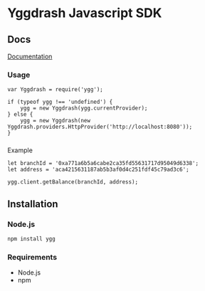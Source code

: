 # Yggdrash Javascript SDK

## Docs
[Documentation](https://yggdrash.atlassian.net/wiki/spaces/DEV/pages/32768001/SDK)

### Usage
```
var Yggdrash = require('ygg');

if (typeof ygg !== 'undefined') {
    ygg = new Yggdrash(ygg.currentProvider);
} else {
    ygg = new Yggdrash(new Yggdrash.providers.HttpProvider('http://localhost:8080'));
}
```

###
Example
```
let branchId = '0xa771a6b5a6cabe2ca35fd55631717d95049d6338';
let address = 'aca4215631187ab5b3af0d4c251fdf45c79ad3c6';

ygg.client.getBalance(branchId, address);
```

## Installation

### Node.js

```bash
npm install ygg
```


### Requirements

* Node.js
* npm

